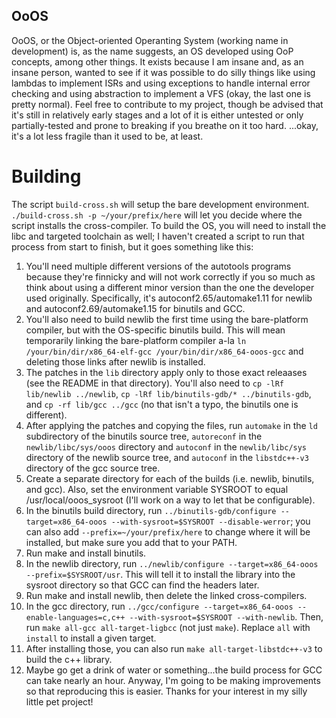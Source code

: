 ## OoOS
OoOS, or the Object-oriented Operanting System (working name in development) is, as the name suggests, an OS developed using OoP concepts, among other things.
It exists because I am insane and, as an insane person, wanted to see if it was possible to do silly things like using lambdas to implement ISRs and using exceptions to handle internal error checking and using abstraction to implement a VFS (okay, the last one is pretty normal).
Feel free to contribute to my project, though be advised that it's still in relatively early stages and a lot of it is either untested or only partially-tested and prone to breaking if you breathe on it too hard.
...okay, it's a lot less fragile than it used to be, at least.

# Building
The script `build-cross.sh` will setup the bare development environment. `./build-cross.sh -p ~/your/prefix/here` will let you decide where the script installs the cross-compiler. 
To build the OS, you will need to install the libc and targeted toolchain as well; I haven't created a script to run that process from start to finish, but it goes something like this:
 1. You'll need multiple different versions of the autotools programs because they're finnicky and will not work correctly if you so much as think about using a different minor version than the one the developer used originally. Specifically, it's autoconf2.65/automake1.11 for newlib and autoconf2.69/automake1.15 for binutils and GCC.
 2. You'll also need to build newlib the first time using the bare-platform compiler, but with the OS-specific binutils build. This will mean temporarily linking the bare-platform compiler a-la `ln /your/bin/dir/x86_64-elf-gcc /your/bin/dir/x86_64-ooos-gcc` and deleting those links after newlib is installed.
 3. The patches in the `lib` directory apply only to those exact releaases (see the README in that directory). You'll also need to `cp -lRf lib/newlib ../newlib`, `cp -lRf lib/binutils-gdb/* ../binutils-gdb`, and `cp -rf lib/gcc ../gcc` (no that isn't a typo, the binutils one is different).
 4. After applying the patches and copying the files, run `automake` in the `ld` subdirectory of the binutils source tree, `autoreconf` in the `newlib/libc/sys/ooos` directory and `autoconf` in the `newlib/libc/sys` directory of the newlib source tree, and `autoconf` in the `libstdc++-v3` directory of the gcc source tree. 
 5. Create a separate directory for each of the builds (i.e. newlib, binutils, and gcc). Also, set the environment variable SYSROOT to equal /usr/local/ooos_sysroot (I'll work on a way to let that be configurable).
 6. In the binutils build directory, run `../binutils-gdb/configure --target=x86_64-ooos --with-sysroot=$SYSROOT --disable-werror`; you can also add `--prefix=~/your/prefix/here` to change where it will be installed, but make sure you add that to your PATH.
 7. Run make and install binutils.
 8. In the newlib directory, run `../newlib/configure --target=x86_64-ooos --prefix=$SYSROOT/usr`. This will tell it to install the library into the sysroot directory so that GCC can find the headers later.
 9. Run make and install newlib, then delete the linked cross-compilers.
 10. In the gcc directory, run `../gcc/configure --target=x86_64-ooos --enable-languages=c,c++ --with-sysroot=$SYSROOT --with-newlib`. Then, run `make all-gcc all-target-ligbcc` (not just `make`). Replace `all` with `install` to install a given target.
 11. After installing those, you can also run `make all-target-libstdc++-v3` to build the c++ library.
 12. Maybe go get a drink of water or something...the build process for GCC can take nearly an hour.
Anyway, I'm going to be making improvements so that reproducing this is easier. Thanks for your interest in my silly little pet project!
